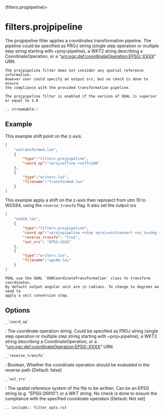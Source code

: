 (filters.projpipeline)=

# filters.projpipeline

The projpipeline filter applies a coordinates transformation pipeline. The pipeline could be specified as PROJ string (single step operation or multiple step string starting with +proj=pipeline), a WKT2 string describing a CoordinateOperation, or a “<urn:ogc:def:coordinateOperation:EPSG::XXXX>” URN.

```{note}
The projpipeline filter does not consider any spatial reference information.
However user could specify an output srs, but no check is done to ensure
the compliance with the provided transformation pipeline.
```

```{note}
The projpipeline filter is enabled if the version of GDAL is superior or equal to 3.0
```

```{eval-rst}
.. streamable::
```

## Example

This example shift point on the z-axis.

```json
[
    "untransformed.las",
    {
        "type":"filters.projpipeline",
        "coord_op":"+proj=affine +zoff=100"
    },
    {
        "type":"writers.las",
        "filename":"transformed.las"
    }
]
```

This example apply a shift on the z-axis then reproject from utm 10
to WGS84, using the `reverse_transfo` flag. It also set the output srs

```json
[
    "utm10.las",
    {
        "type":"filters.projpipeline",
        "coord_op":"+proj=pipeline +step +proj=unitconvert +xy_in=deg +xy_out=rad +step +proj=utm +zone=10 +step +proj=affine +zoff=100",
        "reverse_transfo": "true",
        "out_srs": "EPSG:4326"
    },
    {
        "type":"writers.las",
        "filename":"wgs84.las"
    }
]
```

```{note}
PDAL use the GDAL `OGRCoordinateTransformation` class to transform coordinates.
By default output angular unit are in radians. To change to degrees we need to
apply a unit conversion step.
```

## Options

`` _`coord_op` ``

: The coordinate operation string.
  Could be specified as PROJ string (single step operation or
  multiple step string starting with +proj=pipeline),
  a WKT2 string describing a CoordinateOperation,
  or a “<urn:ogc:def:coordinateOperation:EPSG::XXXX>” URN.

`` _`reverse_transfo` ``

: Boolean, Whether the coordinate operation should be evaluated
  in the reverse path \[Default: false\]

`` _`out_srs` ``

: The spatial reference system of the file to be written.
  Can be an EPSG string (e.g. “EPSG:26910”) or a WKT string.
  No check is done to ensure the compliance with the specified coordinate
  operation \[Default: Not set\]

```{eval-rst}
.. include:: filter_opts.rst
```
